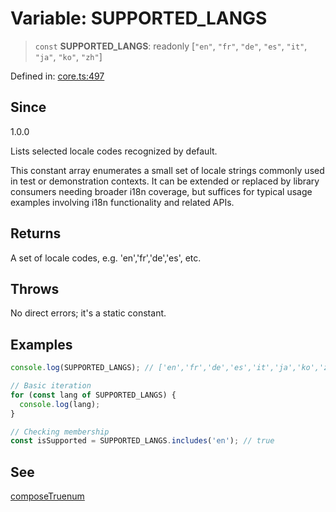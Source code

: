 # Variable: SUPPORTED\_LANGS

> `const` **SUPPORTED\_LANGS**: readonly \[`"en"`, `"fr"`, `"de"`, `"es"`, `"it"`, `"ja"`, `"ko"`, `"zh"`\]

Defined in: [core.ts:497](https://github.com/ethan-wickstrom/truenums/blob/b5a11edef0163b51f94dc242f445389d81c0496c/src/core.ts#L497)

## Since

1.0.0

Lists selected locale codes recognized by default.

This constant array enumerates a small set of locale strings commonly used
in test or demonstration contexts. It can be extended or replaced by library
consumers needing broader i18n coverage, but suffices for typical usage examples
involving i18n functionality and related APIs.

## Returns

A set of locale codes, e.g. 'en','fr','de','es', etc.

## Throws

No direct errors; it's a static constant.

## Examples

```ts
console.log(SUPPORTED_LANGS); // ['en','fr','de','es','it','ja','ko','zh']
```

```ts
// Basic iteration
for (const lang of SUPPORTED_LANGS) {
  console.log(lang);
}
```

```ts
// Checking membership
const isSupported = SUPPORTED_LANGS.includes('en'); // true
```

## See

[composeTruenum](../functions/composeTruenum.md)

